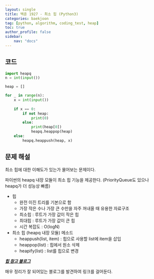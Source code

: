 ```yaml
---
layout: single
title: 백준 1927 - 최소 힙 (Python3)
categories: baekjoon
tag: [python, algorithm, coding_test, heap]
toc: true 
author_profile: false
sidebar:
    nav: "docs"
---
```


## 코드

```python
import heapq
n = int(input())

heap = []

for _ in range(n):
    x = int(input())
    
    if x == 0:
        if not heap:
            print(0)
        else:
            print(heap[0])
            heapq.heappop(heap)
    else:
        heapq.heappush(heap, x)
```



## 문제 해설

최소 힙에 대한 이해도가 있는가 물어보는 문제이다.

파이썬의 heapq 내장 모듈이  최소 힙 기능을 제공한다.  (PriorityQueue도 있으나 heapq가 더 성능상 빠름)

- 힙
  - 완전 이진 트리를 기본으로 함
  - 가장 작은 수나 가장 큰 수만을 자주 꺼내올 때 유용한 자료구조
  - 최소힙 : 루트가 가장 값이 작은 힙
  - 최대힙 : 루트가 가장 값이 큰 힙
  - 시간 복잡도 : O(logN)
- 최소 힙 (heapq 내장 모듈) 메소드
  - heappush(list, item) : 힙으로 사용할 list에 item을 삽입
  - heappop(list) : 힙에서 원소 삭제
  - heapify(list) : list를 힙으로 변경
  



***[힙 참고 블로그](https://reakwon.tistory.com/42)***

매우 정리가 잘 되어있는 블로그를 발견하여 링크를 걸어둔다.



